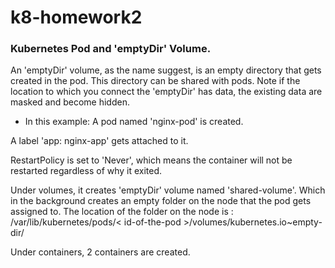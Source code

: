 # k8-homework2

### Kubernetes Pod and 'emptyDir' Volume.

An 'emptyDir' volume, as the name suggest, is an empty directory that gets created in the pod. This directory can be shared with pods. Note if the location to which you connect the 'emptyDir' has data, the existing data are masked and become hidden.
* In this example:
A pod named 'nginx-pod' is created.

A label 'app: nginx-app' gets attached to it.

RestartPolicy is set to 'Never', which means the container will not be restarted regardless of why it exited.

Under volumes, it creates 'emptyDir' volume named 'shared-volume'. Which in the background creates an empty folder on the node that the pod gets assigned to. The location of the folder on the node is : /var/lib/kubernetes/pods/< id-of-the-pod >/volumes/kubernetes.io~empty-dir/

Under containers, 2 containers are created.
